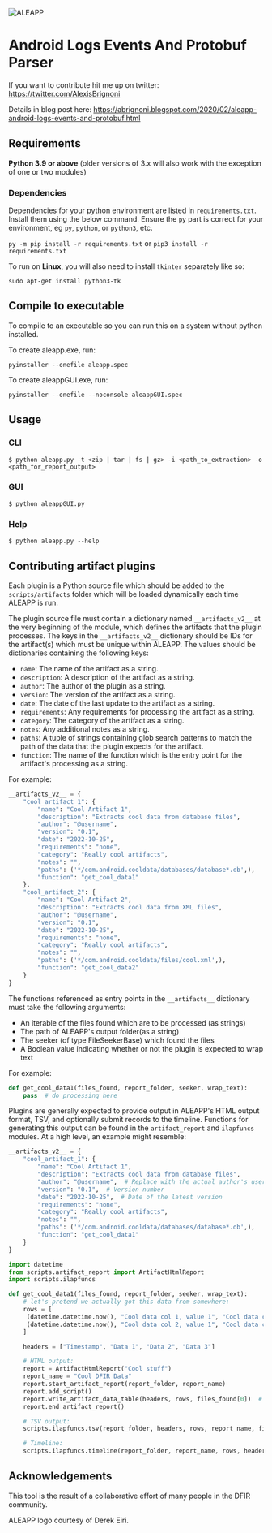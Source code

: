 ![ALEAPP](assets/ALEAPP_logo.png)

# Android Logs Events And Protobuf Parser

If you want to contribute hit me up on twitter: https://twitter.com/AlexisBrignoni

Details in blog post here: https://abrignoni.blogspot.com/2020/02/aleapp-android-logs-events-and-protobuf.html

## Requirements

**Python 3.9 or above** (older versions of 3.x will also work with the exception of one or two modules)

### Dependencies

Dependencies for your python environment are listed in `requirements.txt`. Install them using the below command. Ensure
the `py` part is correct for your environment, eg `py`, `python`, or `python3`, etc.

`py -m pip install -r requirements.txt`
or
`pip3 install -r requirements.txt`

To run on **Linux**, you will also need to install `tkinter` separately like so:

`sudo apt-get install python3-tk`

## Compile to executable

To compile to an executable so you can run this on a system without python installed.

To create aleapp.exe, run:

```
pyinstaller --onefile aleapp.spec
```

To create aleappGUI.exe, run:

```
pyinstaller --onefile --noconsole aleappGUI.spec
```

## Usage

### CLI

```
$ python aleapp.py -t <zip | tar | fs | gz> -i <path_to_extraction> -o <path_for_report_output>
```

### GUI

```
$ python aleappGUI.py
```

### Help

```
$ python aleapp.py --help
```

## Contributing artifact plugins

Each plugin is a Python source file which should be added to the `scripts/artifacts` folder which will be loaded dynamically each time ALEAPP is run.

The plugin source file must contain a dictionary named `__artifacts_v2__` at the very beginning of the module, which defines the artifacts that the plugin processes. The keys in the `__artifacts_v2__` dictionary should be IDs for the artifact(s) which must be unique within ALEAPP. The values should be dictionaries containing the following keys:

- `name`: The name of the artifact as a string.
- `description`: A description of the artifact as a string.
- `author`: The author of the plugin as a string.
- `version`: The version of the artifact as a string.
- `date`: The date of the last update to the artifact as a string.
- `requirements`: Any requirements for processing the artifact as a string.
- `category`: The category of the artifact as a string.
- `notes`: Any additional notes as a string.
- `paths`: A tuple of strings containing glob search patterns to match the path of the data that the plugin expects for the artifact.
- `function`: The name of the function which is the entry point for the artifact's processing as a string.

For example:

```python
__artifacts_v2__ = {
    "cool_artifact_1": {
        "name": "Cool Artifact 1",
        "description": "Extracts cool data from database files",
        "author": "@username",
        "version": "0.1",
        "date": "2022-10-25",
        "requirements": "none",
        "category": "Really cool artifacts",
        "notes": "",
        "paths": ('*/com.android.cooldata/databases/database*.db',),
        "function": "get_cool_data1"
    },
    "cool_artifact_2": {
        "name": "Cool Artifact 2",
        "description": "Extracts cool data from XML files",
        "author": "@username",
        "version": "0.1",
        "date": "2022-10-25",
        "requirements": "none",
        "category": "Really cool artifacts",
        "notes": "",
        "paths": ('*/com.android.cooldata/files/cool.xml',),
        "function": "get_cool_data2"
    }
}
```

The functions referenced as entry points in the `__artifacts__` dictionary must take the following arguments:

- An iterable of the files found which are to be processed (as strings)
- The path of ALEAPP's output folder(as a string)
- The seeker (of type FileSeekerBase) which found the files
- A Boolean value indicating whether or not the plugin is expected to wrap text

For example:

```python
def get_cool_data1(files_found, report_folder, seeker, wrap_text):
    pass  # do processing here
```

Plugins are generally expected to provide output in ALEAPP's HTML output format, TSV, and optionally submit records to
the timeline. Functions for generating this output can be found in the `artifact_report` and `ilapfuncs` modules.
At a high level, an example might resemble:

```python
__artifacts_v2__ = {
    "cool_artifact_1": {
        "name": "Cool Artifact 1",
        "description": "Extracts cool data from database files",
        "author": "@username",  # Replace with the actual author's username or name
        "version": "0.1",  # Version number
        "date": "2022-10-25",  # Date of the latest version
        "requirements": "none",
        "category": "Really cool artifacts",
        "notes": "",
        "paths": ('*/com.android.cooldata/databases/database*.db',),
        "function": "get_cool_data1"
    }
}

import datetime
from scripts.artifact_report import ArtifactHtmlReport
import scripts.ilapfuncs

def get_cool_data1(files_found, report_folder, seeker, wrap_text):
    # let's pretend we actually got this data from somewhere:
    rows = [
     (datetime.datetime.now(), "Cool data col 1, value 1", "Cool data col 1, value 2", "Cool data col 1, value 3"),
     (datetime.datetime.now(), "Cool data col 2, value 1", "Cool data col 2, value 2", "Cool data col 2, value 3"),
    ]

    headers = ["Timestamp", "Data 1", "Data 2", "Data 3"]

    # HTML output:
    report = ArtifactHtmlReport("Cool stuff")
    report_name = "Cool DFIR Data"
    report.start_artifact_report(report_folder, report_name)
    report.add_script()
    report.write_artifact_data_table(headers, rows, files_found[0])  # assuming only the first file was processed
    report.end_artifact_report()

    # TSV output:
    scripts.ilapfuncs.tsv(report_folder, headers, rows, report_name, files_found[0])  # assuming first file only

    # Timeline:
    scripts.ilapfuncs.timeline(report_folder, report_name, rows, headers)

```

## Acknowledgements

This tool is the result of a collaborative effort of many people in the DFIR community.

ALEAPP logo courtesy of Derek Eiri.
